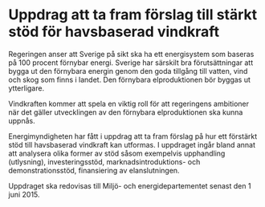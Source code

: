 # Uppdrag att ta fram förslag till stärkt stöd för havsbaserad vindkraft

Regeringen anser att Sverige på sikt ska ha ett energisystem som baseras på 100 procent förnybar energi. Sverige har särskilt bra förutsättningar att bygga ut den förnybara energin genom den goda tillgång till vatten, vind och skog som finns i landet. Den förnybara elproduktionen bör byggas ut ytterligare.




Vindkraften kommer att spela en viktig roll för att regeringens ambitioner när det gäller utvecklingen av den förnybara elproduktionen ska kunna uppnås.

Energimyndigheten har fått i uppdrag att ta fram förslag på hur ett förstärkt stöd till havsbaserad vindkraft kan utformas. I uppdraget ingår bland annat att analysera olika former av stöd såsom exempelvis upphandling (utlysning), investeringsstöd, marknadsintroduktions\- och demonstrationsstöd, finansiering av elanslutningen.



Uppdraget ska redovisas till Miljö\- och energidepartementet senast den 1 juni 2015\.
